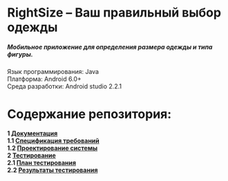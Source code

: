 # RightSize – Ваш правильный выбор одежды

##### Мобильное приложение для определения размера одежды и типа фигуры.


Язык программирования: Java <br>
Платформа: Android 6.0+ <br>
Среда разработки: Android studio 2.2.1

# Содержание репозитория:
<b>1 [Документация](docs)<br>
<b>1.1 [Спецификация требований](docs/Requirements.md)<br>
<b>1.2 [Проектирование системы](docs/System_design.md)<br>
<b>2 [Тестирование](docs/test)<br>
<b>2.1 [План тестирования](docs/test/TestPlan.md)<br>
<b>2.2 [Результаты тестирования](docs/test/TestResults.md)<br>

